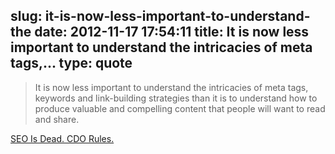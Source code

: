 slug: it-is-now-less-important-to-understand-the
date: 2012-11-17 17:54:11
title: It is now less important to understand the intricacies of meta tags,...
type: quote
---

> It is now less important to understand the intricacies of meta tags, keywords and link-building strategies than it is to understand how to produce valuable and compelling content that people will want to read and share.

[SEO Is Dead. CDO Rules.](http://jsmcdougall.com/seo-is-dead-cdo-rules/)
